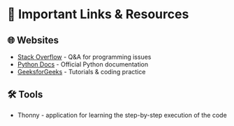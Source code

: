 # 🔗 Important Links & Resources

## 🌐 Websites
- [Stack Overflow](https://stackoverflow.com) - Q&A for programming issues
- [Python Docs](https://docs.python.org/3/) - Official Python documentation
- [GeeksforGeeks](https://www.geeksforgeeks.org/) - Tutorials & coding practice



## 🛠️ Tools
- Thonny - application for learning the step-by-step execution of the code
